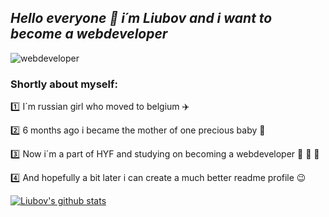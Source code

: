 ##                                                           _Hello everyone :wave: i´m Liubov and i want to become a webdeveloper_

![webdeveloper](https://previews.123rf.com/images/tangducminh/tangducminh1209/tangducminh120900225/15116243-smart-baby-in-suit-working-with-laptop.jpg)
###    Shortly about myself:
:one: I´m russian girl who moved to belgium :airplane:

:two: 6 months ago i became the mother of one precious baby :baby:

:three: Now i´m a part of HYF and studying on becoming a webdeveloper :book: :raising_hand: :muscle:

:four: And hopefully a bit later i can create a much better readme profile :wink:

[![Liubov's github stats](https://github-readme-stats.vercel.app/api?username=LiubovPlugar)](https://github.com/anuraghazra/github-readme-stats)
